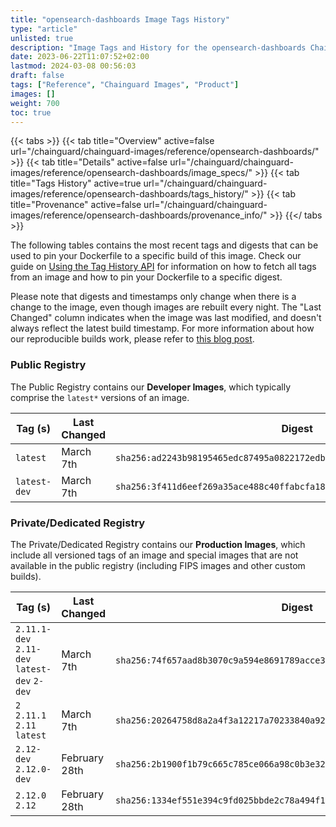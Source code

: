 ```yaml
---
title: "opensearch-dashboards Image Tags History"
type: "article"
unlisted: true
description: "Image Tags and History for the opensearch-dashboards Chainguard Image"
date: 2023-06-22T11:07:52+02:00
lastmod: 2024-03-08 00:56:03
draft: false
tags: ["Reference", "Chainguard Images", "Product"]
images: []
weight: 700
toc: true
---
```


{{< tabs >}}
{{< tab title="Overview" active=false url="/chainguard/chainguard-images/reference/opensearch-dashboards/" >}}
{{< tab title="Details" active=false url="/chainguard/chainguard-images/reference/opensearch-dashboards/image_specs/" >}}
{{< tab title="Tags History" active=true url="/chainguard/chainguard-images/reference/opensearch-dashboards/tags_history/" >}}
{{< tab title="Provenance" active=false url="/chainguard/chainguard-images/reference/opensearch-dashboards/provenance_info/" >}}
{{</ tabs >}}

The following tables contains the most recent tags and digests that can be used to pin your Dockerfile to a specific build of this image. Check our guide on [Using the Tag History API](/chainguard/chainguard-images/using-the-tag-history-api/) for information on how to fetch all tags from an image and how to pin your Dockerfile to a specific digest.

Please note that digests and timestamps only change when there is a change to the image, even though images are rebuilt every night. The "Last Changed" column indicates when the image was last modified, and doesn't always reflect the latest build timestamp. For more information about how our reproducible builds work, please refer to [this blog post](https://www.chainguard.dev/unchained/reproducing-chainguards-reproducible-image-builds).

### Public Registry
The Public Registry contains our **Developer Images**, which typically comprise the `latest*` versions of an image.

| Tag (s)       | Last Changed | Digest                                                                    |
|---------------|--------------|---------------------------------------------------------------------------|
|  `latest`     | March 7th    | `sha256:ad2243b98195465edc87495a0822172edbf2b3be47255170c9ab8a09075bde78` |
|  `latest-dev` | March 7th    | `sha256:3f411d6eef269a35ace488c40ffabcfa18ee33a494097a658e2d4d5e0c6dbbfd` |


### Private/Dedicated Registry
The Private/Dedicated Registry contains our **Production Images**, which include all versioned tags of an image and special images that are not available in the public registry (including FIPS images and other custom builds).

| Tag (s)                                       | Last Changed  | Digest                                                                    |
|-----------------------------------------------|---------------|---------------------------------------------------------------------------|
|  `2.11.1-dev` `2.11-dev` `latest-dev` `2-dev` | March 7th     | `sha256:74f657aad8b3070c9a594e8691789acce39e63204e31f68f6dfe8db2f60df6ed` |
|  `2` `2.11.1` `2.11` `latest`                 | March 7th     | `sha256:20264758d8a2a4f3a12217a70233840a92d43cccbffd440a5ec698efc590cdea` |
|  `2.12-dev` `2.12.0-dev`                      | February 28th | `sha256:2b1900f1b79c665c785ce066a98c0b3e3274afa15cbaf65f534b068823cb7e50` |
|  `2.12.0` `2.12`                              | February 28th | `sha256:1334ef551e394c9fd025bbde2c78a494f1213a93223433934f2944837b107fd6` |

